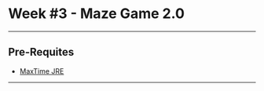 # Week #3 - Maze Game 2.0
---

## Pre-Requites
- [MaxTime JRE](https://github.com/MaxineToTheStars/MaxTime-JRE)
---